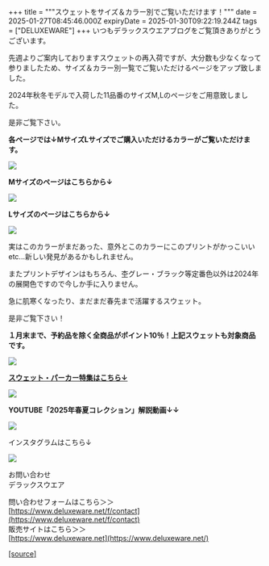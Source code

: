 +++
title = """スウェットをサイズ＆カラー別でご覧いただけます！"""
date = 2025-01-27T08:45:46.000Z
expiryDate = 2025-01-30T09:22:19.244Z
tags = ["DELUXEWARE"]
+++
いつもデラックスウエアブログをご覧頂きありがとうございます。

先週よりご案内しておりますスウェットの再入荷ですが、大分数も少なくなって参りましたため、サイズ＆カラー別一覧でご覧いただけるページをアップ致しました。

2024年秋冬モデルで入荷した11品番のサイズM,Lのページをご用意致しました。

是非ご覧下さい。

**各ページでは↓MサイズLサイズでご購入いただけるカラーがご覧いただけます。**

[![](https://stat.ameba.jp/user_images/20250127/13/deluxeware/20/48/j/o0586133215537666107.jpg)](https://stat.ameba.jp/user_images/20250127/13/deluxeware/20/48/j/o0586133215537666107.jpg)

**Mサイズのページはこちらから↓**

[![](https://stat.ameba.jp/user_images/20250127/13/deluxeware/6c/d9/j/o0930010015537666152.jpg)](https://www.deluxeware.net/f/sweatMsize)

**Lサイズのページはこちらから↓**

[![](https://stat.ameba.jp/user_images/20250127/13/deluxeware/31/c9/j/o0930010015537666154.jpg)](https://www.deluxeware.net/f/sweatLsize)

実はこのカラーがまだあった、意外とこのカラーにこのプリントがかっこいいetc...新しい発見があるかもしれません。

またプリントデザインはもちろん、杢グレー・ブラック等定番色以外は2024年の展開色ですので今しか手に入りません。

急に肌寒くなったり、まだまだ春先まで活躍するスウェット。

是非ご覧下さい！

**１月末まで、予約品を除く全商品がポイント10％！上記スウェットも対象商品です。**

[![](https://stat.ameba.jp/user_images/20250124/16/deluxeware/d3/bf/j/o1200050015536602248.jpg?caw=800)](https://www.deluxeware.net/)

[**スウェット・パーカー特集はこちら↓**](https://www.deluxeware.net/c/sweathoodie)

[![](https://stat.ameba.jp/user_images/20250120/17/deluxeware/7f/2c/j/o1200050015535259494.jpg?caw=800)](https://www.deluxeware.net/c/sweathoodie)

**YOUTUBE「2025年春夏コレクション」解説動画↓↓**

**[![](https://stat.ameba.jp/user_images/20250108/16/deluxeware/ac/cf/j/o1200050015530951038.jpg?caw=800)](https://www.youtube.com/playlist?list=PLmcuUjZ67rhnclr762_W-zDg7FyyrNvqF)**

インスタグラムはこちら↓

[![](https://stat.ameba.jp/user_images/20240315/15/deluxeware/04/7f/j/o0800026015413271803.jpg?caw=800)](https://www.instagram.com/deluxeware/?hl=ja)

お問い合わせ  
デラックスウエア

問い合わせフォームはこちら＞＞  
[https://www.deluxeware.net/f/contact](https://www.deluxeware.net/f/contact)  
販売サイトはこちら＞＞  
[https://www.deluxeware.net](https://www.deluxeware.net/)

[[source]](https://ameblo.jp/deluxeware/entry-12884082958.html)
